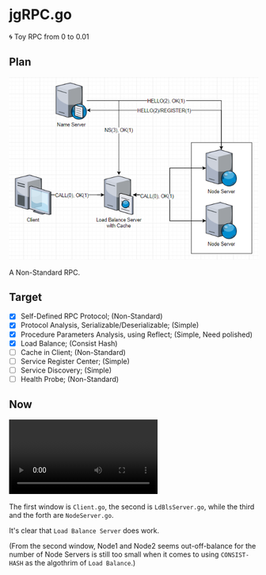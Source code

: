 # jgRPC.go

:cyclone: Toy RPC from 0 to 0.01

## Plan

![target](README.assets/target.png)

A Non-Standard RPC.

## Target

* [x] Self-Defined RPC Protocol; (Non-Standard)
* [x] Protocol Analysis, Serializable/Deserializable; (Simple)
* [x] Procedure Parameters Analysis, using Reflect; (Simple, Need polished)
* [x] Load Balance; (Consist Hash)
* [ ] Cache in Client; (Non-Standard)
* [ ] Service Register Center; (Simple)
* [ ] Service Discovery; (Simple)
* [ ] Health Probe; (Non-Standard)

## Now

![demo](https://skyleaworlder.github.io/2021/02/17/jgRPC/rpc.mp4)

The first window is `Client.go`, the second is `LdBlsServer.go`, while the third and the forth are `NodeServer.go`.

It's clear that `Load Balance Server` does work.

(From the second window, Node1 and Node2 seems out-off-balance for the number of Node Servers is still too small when it comes to using `CONSIST-HASH` as the algothrim of `Load Balance`.)
